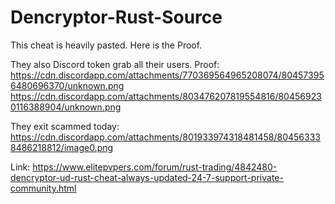 # Dencryptor-Rust-Source
This cheat is heavily pasted. Here is the Proof.

They also Discord token grab all their users. Proof:
https://cdn.discordapp.com/attachments/770369564965208074/804573956480696370/unknown.png
https://cdn.discordapp.com/attachments/803476207819554816/804569230116388904/unknown.png





They exit scammed today: https://cdn.discordapp.com/attachments/801933974318481458/804563338486218812/image0.png


Link:
https://www.elitepvpers.com/forum/rust-trading/4842480-dencryptor-ud-rust-cheat-always-updated-24-7-support-private-community.html
